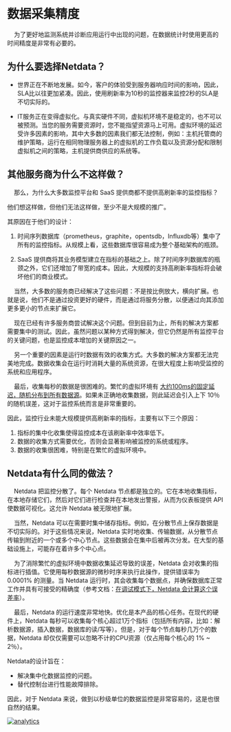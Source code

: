 # 数据采集精度

&nbsp;&nbsp;&nbsp;&nbsp;为了更好地监测系统并诊断应用运行中出现的问题，在数据统计时使用更高的时间精度是非常有必要的。

## 为什么要选择Netdata？

- 世界正在不断地发展。如今，客户的体验受到服务器响应时间的影响，因此，SLA比以往更加紧凑。因此，使用刷新率为10秒的监控器来监控2秒的SLA是不切实际的。

- IT服务正在变得虚拟化。与真实硬件不同，虚拟机环境不是稳定的，也不可以被预测。当您的服务需要资源时，您不能指望资源马上可用。虚拟环境的延迟受许多因素的影响，其中大多数的因素我们都无法控制，例如：主机托管商的维护策略，运行在相同物理服务器上的虚拟机的工作负载以及资源分配和限制虚拟机之间的策略，主机提供商供应的系统等。

## 其他服务商为什么不这样做？

&nbsp;&nbsp;&nbsp;&nbsp;那么，为什么大多数监控平台和 SaaS 提供商都不提供高刷新率的监控指标？

他们想这样做，但他们无法这样做，至少不是大规模的推广。

其原因在于他们的设计：

1. 时间序列数据库（prometheus，graphite，opentsdb，Influxdb等）集中了所有的监控指标。从规模上看，这些数据库很容易成为整个基础架构的瓶颈。

2. SaaS 提供商将其业务模型建立在指标的基础之上。除了时间序列数据库的瓶颈之外，它们还增加了带宽的成本。因此，大规模的支持高刷新率指标将会破坏他们的商业模式。

&nbsp;&nbsp;&nbsp;&nbsp;当然，大多数的服务商已经解决了这些问题：不是按比例放大，横向扩展。也就是说，他们不是通过投资更好的硬件，而是通过将服务分散，以便通过向其添加更多更小的节点来扩展它。

&nbsp;&nbsp;&nbsp;&nbsp;现在已经有许多服务商尝试解决这个问题。但到目前为止，所有的解决方案都需要集中的测试。因此，虽然问题以某种方式得到解决，但它仍然是所有监控平台的关键问题，也是监控成本增加的关键原因之一。

&nbsp;&nbsp;&nbsp;&nbsp;另一个重要的因素是运行时数据有效的收集方式。大多数的解决方案都无法完美地完成。数据收集会在运行时消耗大量的系统资源，在很大程度上影响受监控的系统和应用程序。

&nbsp;&nbsp;&nbsp;&nbsp;最后，收集每秒的数据是很困难的。繁忙的虚拟环境有 [大约100ms的固定延迟，随机分布到所有数据源](https://docs.google.com/presentation/d/18C8bCTbtgKDWqPa57GXIjB2PbjjpjsUNkLtZEz6YK8s/edit#slide=id.g422e696d87_0_57)。如果未正确地收集数据，则此延迟会引入上下 10％ 的随机误差，这对于监控系统而言是非常重要的。

因此，监控行业未能大规模提供高刷新率的指标，主要有以下三个原因：

1. 指标的集中化收集使得监控成本在该刷新率中效率低下。
2. 数据的收集方式需要优化，否则会显著影响被监控的系统或程序。
3. 数据的收集很困难，特别是在繁忙的虚拟环境中。

## Netdata有什么同的做法？

&nbsp;&nbsp;&nbsp;&nbsp;Netdata 把监控分散了。每个 Netdata 节点都是独立的。它在本地收集指标，在本地存储它们，然后对它们进行检查并在本地发出警报，从而为仪表板提供 API 使数据可视化。这允许 Netdata 被无限地扩展。

&nbsp;&nbsp;&nbsp;&nbsp;当然，Netdata 可以在需要时集中储存指标。例如，在分散节点上保存数据是不切实际的。对于这些情况来说，Netdata 实时地收集、传输数据，从分散节点传输到附近的一个或多个中心节点。这些数据会在集中后被再次分发。在大型的基础设施上，可能存在着许多个中心点。

&nbsp;&nbsp;&nbsp;&nbsp;为了消除繁忙的虚拟环境中数据收集延迟导致的误差，Netdata 会对收集的指标进行插值。它使用每秒数据源的微秒时序来执行此操作，提供错误率为 0.0001% 的测量。当 Netdata 运行时，其会收集每个数据点，并确保数据库正常工作并具有可接受的精确度（参考文档：[在调试模式下，Netdata 会计算这个误差率](https://github.com/netdata/netdata/blob/36199f449852f8077ea915a3a14a33fa2aff6d85/database/rrdset.c#L1070-L1099)）。

&nbsp;&nbsp;&nbsp;&nbsp;最后，Netdata 的运行速度非常地快。优化是本产品的核心任务。在现代的硬件上，Netdata 每秒可以收集每个核心超过1万个指标（包括所有内容，比如：解析数据源，插入数据，数据库的读/写等）。但是，对于每个节点每秒几万个的数据，Netdata 却仅仅需要可以忽略不计的CPU资源（仅占用每个核心的 1% ~ 2％）。

Netdata的设计旨在：
- 解决集中化数据监控的问题。
- 替代控制台进行性能故障排除。

因此，对于 Netdata 来说，做到以秒级单位的数据监控是非常容易的，这是也很自然的结果。

[![analytics](https://www.google-analytics.com/collect?v=1&aip=1&t=pageview&_s=1&ds=github&dr=https%3A%2F%2Fgithub.com%2Fnetdata%2Fnetdata&dl=https%3A%2F%2Fmy-netdata.io%2Fgithub%2Fdocs%2Fwhy-netdata%2F1s-granularity&_u=MAC~&cid=5792dfd7-8dc4-476b-af31-da2fdb9f93d2&tid=UA-64295674-3)]()
